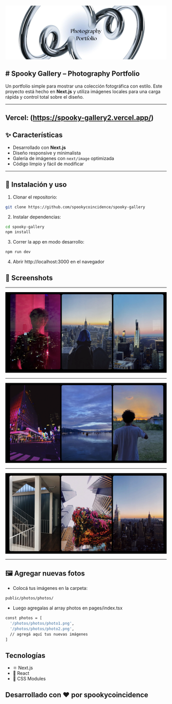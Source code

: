 ![Portfolio](Portfolio1.png)

## # Spooky Gallery – Photography Portfolio

Un portfolio simple para mostrar una colección fotográfica con estilo. Este proyecto está hecho en **Next.js** y utiliza imágenes locales para una carga rápida y control total sobre el diseño.

---

## Vercel: (https://spooky-gallery2.vercel.app/)

## ✨ Características
* Desarrollado con **Next.js** 
* Diseño responsive y minimalista
* Galería de imágenes con `next/image` optimizada
* Código limpio y fácil de modificar

---

## 🚀 Instalación y uso
1. Clonar el repositorio:
```bash
git clone https://github.com/spookycoincidence/spooky-gallery
```
2. Instalar dependencias:
```bash
cd spooky-gallery
npm install
```
3. Correr la app en modo desarrollo:
```bash
npm run dev
```
4. Abrir http://localhost:3000 en el navegador


## 📸 Screenshots
---


 ![](gallery11.png) 

---

 ![](gallery22.png) 

---

 ![](gallery3.png) 

---

## 🖼️ Agregar nuevas fotos
* Colocá tus imágenes en la carpeta:

```bash
public/photos/photos/
```

* Luego agregalas al array photos en pages/index.tsx

```bash
const photos = [
  '/photos/photos/photo1.png',
  '/photos/photos/photo2.png',
  // agregá aquí tus nuevas imágenes
]
```

## Tecnologías
* ⚛️ Next.js 
* 🧠 React 
* 💜 CSS Modules

## Desarrollado con ❤️ por spookycoincidence
